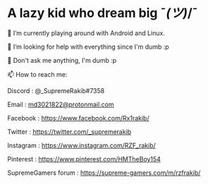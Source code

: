 # A lazy kid who dream big ¯_(ツ)_/¯

🔭 I’m currently playing around with Android and Linux.

🤔 I’m looking for help with everything since I'm dumb :p

💬 Don't ask me anything, I'm dumb :p

📫 How to reach me:

Discord : @_SupremeRakib#7358

Email : md3021822@protonmail.com

Facebook : https://www.facebook.com/Rx1rakib/

Twitter : https://twitter.com/_supremerakib

Instagram : https://www.instagram.com/RZF_rakib/

Pinterest : https://www.pinterest.com/HMTheBoy154

SupremeGamers forum : https://supreme-gamers.com/m/rzfrakib/
